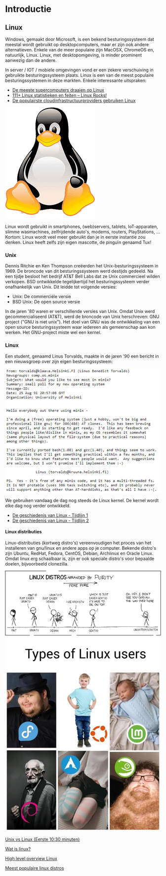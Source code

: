 # Introductie

## Linux
Windows, gemaakt door Microsoft, is een bekend besturingssysteem dat meestal wordt gebruikt op desktopcomputers, maar er zijn ook andere alternatieven. Enkele van de meer populaire zijn MacOSX, ChromeOS en, natuurlijk, Linux. Linux, met desktopomgeving, is minder prominent aanwezig dan de andere.

In server / IOT / mobiele omgevingen vond er een zekere verschuiving in gebruikte besturingssysteem plaats. Linux is een van de meest populaire besturingssystemen in deze markten. Enkele interessante uitspraken:
* [De meeste supercomputers draaien op Linux](https://www.top500.org/statistics/details/osfam/1/)
* [111+ Linux statistieken en feiten – Linux Rocks!](https://webtribunal.net/blog/linux-statistics/)
* [De populairste cloudinfrastructuurproviders gebruiken Linux](https://www.linuxfoundation.org/blog/how-amazon-web-services-uses-linux-and-open-source/)

![tux rechts](../images/tux.png)

Linux wordt gebruikt in smartphones, (web)servers, tablets, IoT-apparaten, slimme wasmachines, zelfrijdende auto's, modems, routers, PlayStations, ... Kortom: Linux wordt veel meer gebruikt dan je in eerste instantie zou denken. Linux heeft zelfs zijn eigen mascotte, de pinguïn genaamd Tux! 

### Unix
Dennis Ritchie en Ken Thompson creëerden het Unix-besturingssysteem in 1969. De broncode van dit besturingssysteem werd destijds gedeeld. Na een tijdje besloot het bedrijf AT&T Bell Labs dat ze Unix commercieel wilden verkopen. BSD ontwikkelde tegelijkertijd het besturingssysteem verder onafhankelijk van Unix. Dit leidde tot volgende versies:
* Unix: De commerciële versie
* BSD Unix: De open source versie

In de jaren '80 waren er verschillende versies van Unix. Omdat Unix werd gecommercialiseerd (AT&T), werd de broncode van Unix herschreven: GNU project ("GNU is niet unix"). Het doel van GNU was de ontwikkeling van een open source besturingssysteem waar iedereen als gemeenschap aan kon werken. Het GNU-project miste wel een kernel.

### Linux
Een student, genaamd Linus Torvalds, maakte in de jaren '90 een bericht in een nieuwsgroep over zijn eigen besturingssysteem: 

![linux](../images/01/linus.PNG)

We gebruiken vandaag de dag nog steeds de Linux kernel. De kernel wordt elke dag nog verder ontwikkeld. 

* [De geschiedenis van Linux - Tijdlijn 1](https://en.wikipedia.org/wiki/Linux#/media/File:Unix_timeline.en.svg)  
* [De geschiedenis van Linux - Tijdlijn 2](https://www.linuxbe.com/images/linux_events30.jpg)  


#### Linux distributies
Linux-distributies (kortweg distro's) vereenvoudigen het proces van het installeren van gnu/linux en andere apps op je computer. Bekende distro's zijn Ubuntu, RedHat, Fedora, CentOS, Debian, Archlinux en Oracle Linux. Omdat linux erg schaalbaar is, zijn er ook speciale distro's voor bepaalde doelen, bijvoorbeeld clonezilla. 

![distros](../images/01/distros.png)
![linuxusers](../images/01/linuxusers.png)

<i class="fa-solid fa-film"></i> [Unix vs Linux (Eerste 10:30 minuten)](https://www.youtube.com/watch?v=jowCUo_UGts)  

<i class="fa-solid fa-film"></i>  [Wat is linux?](https://www.youtube.com/watch?v=zA3vmx0GaO8)

<i class="fa-solid fa-earth-europe"></i> [High level overview Linux](https://www.linux.com/what-is-linux/)

<i class="fa-solid fa-earth-europe"></i> [Meest populaire linux distros](https://distrowatch.com/dwres.php?resource=popularity)
